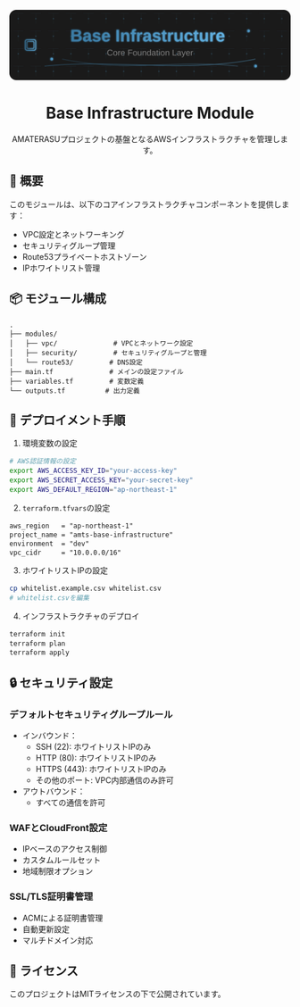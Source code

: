 <div align="center">

![Base Infrastructure Header](assets/header.svg)

# Base Infrastructure Module

AMATERASUプロジェクトの基盤となるAWSインフラストラクチャを管理します。

</div>

## 🌟 概要

このモジュールは、以下のコアインフラストラクチャコンポーネントを提供します：

- VPC設定とネットワーキング
- セキュリティグループ管理
- Route53プライベートホストゾーン
- IPホワイトリスト管理

## 📦 モジュール構成

```plaintext
.
├── modules/
│   ├── vpc/              # VPCとネットワーク設定
│   ├── security/         # セキュリティグループと管理
│   └── route53/         # DNS設定
├── main.tf              # メインの設定ファイル
├── variables.tf         # 変数定義
└── outputs.tf          # 出力定義
```

## 🚀 デプロイメント手順

1. 環境変数の設定
```bash
# AWS認証情報の設定
export AWS_ACCESS_KEY_ID="your-access-key"
export AWS_SECRET_ACCESS_KEY="your-secret-key"
export AWS_DEFAULT_REGION="ap-northeast-1"
```

2. `terraform.tfvars`の設定
```hcl
aws_region   = "ap-northeast-1"
project_name = "amts-base-infrastructure"
environment  = "dev"
vpc_cidr     = "10.0.0.0/16"
```

3. ホワイトリストIPの設定
```bash
cp whitelist.example.csv whitelist.csv
# whitelist.csvを編集
```

4. インフラストラクチャのデプロイ
```bash
terraform init
terraform plan
terraform apply
```

## 🔒 セキュリティ設定

### デフォルトセキュリティグループルール
- インバウンド：
  - SSH (22): ホワイトリストIPのみ
  - HTTP (80): ホワイトリストIPのみ
  - HTTPS (443): ホワイトリストIPのみ
  - その他のポート: VPC内部通信のみ許可
- アウトバウンド：
  - すべての通信を許可

### WAFとCloudFront設定
- IPベースのアクセス制御
- カスタムルールセット
- 地域制限オプション

### SSL/TLS証明書管理
- ACMによる証明書管理
- 自動更新設定
- マルチドメイン対応

## 📝 ライセンス

このプロジェクトはMITライセンスの下で公開されています。
